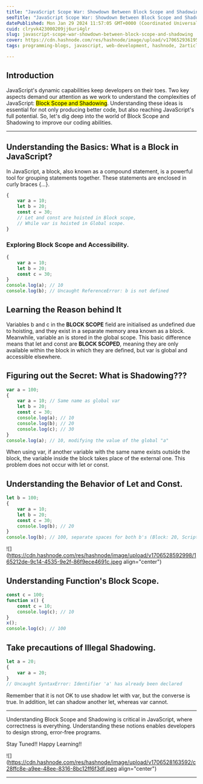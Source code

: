 ```yaml
---
title: "JavaScript Scope War: Showdown Between Block Scope and Shadowing..."
seoTitle: "JavaScript Scope War: Showdown Between Block Scope and Shadowing..."
datePublished: Mon Jan 29 2024 11:57:05 GMT+0000 (Coordinated Universal Time)
cuid: clryvk423000209jj6uri4glr
slug: javascript-scope-war-showdown-between-block-scope-and-shadowing
cover: https://cdn.hashnode.com/res/hashnode/image/upload/v1706529361956/142f9b5a-dbd4-4e6d-a563-4ee92f277d60.png
tags: programming-blogs, javascript, web-development, hashnode, 2articles1week, wemakedevs

---
```


## Introduction

JavaScript's dynamic capabilities keep developers on their toes. Two key aspects demand our attention as we work to understand the complexities of JavaScript: <mark>Block Scope and Shadowing</mark>. Understanding these ideas is essential for not only producing better code, but also reaching JavaScript's full potential. So, let's dig deep into the world of Block Scope and Shadowing to improve our coding abilities.

---

## Understanding the Basics: What is a Block in JavaScript?

In JavaScript, a block, also known as a compound statement, is a powerful tool for grouping statements together. These statements are enclosed in curly braces {...}.

```javascript
{
    var a = 10;
    let b = 20;
    const c = 30;
    // Let and const are hoisted in Block scope,
    // While var is hoisted in Global scope.
}
```

### Exploring Block Scope and Accessibility.

```javascript
{
    var a = 10;
    let b = 20;
    const c = 30;
}
console.log(a); // 10
console.log(b); // Uncaught ReferenceError: b is not defined
```

## Learning the Reason behind It

Variables b and c in the **BLOCK SCOPE** field are initialised as undefined due to hoisting, and they exist in a separate memory area known as a block. Meanwhile, variable an is stored in the global scope. This basic difference means that let and const are **BLOCK SCOPED**, meaning they are only available within the block in which they are defined, but var is global and accessible elsewhere.

## Figuring out the Secret: What is Shadowing???

```javascript
var a = 100;
{
    var a = 10; // Same name as global var
    let b = 20;
    const c = 30;
    console.log(a); // 10
    console.log(b); // 20
    console.log(c); // 30 
}
console.log(a); // 10, modifying the value of the global "a"
```

When using var, if another variable with the same name exists outside the block, the variable inside the block takes place of the external one. This problem does not occur with let or const.

## Understanding the Behavior of Let and Const.

```javascript
let b = 100;
{
    var a = 10;
    let b = 20;
    const c = 30;
    console.log(b); // 20
}
console.log(b); // 100, separate spaces for both b's (Block: 20, Script: 100)
```

![](https://cdn.hashnode.com/res/hashnode/image/upload/v1706528592998/165212de-9c14-4535-9e2f-86f9ece4691c.jpeg align="center")

## Understanding Function's Block Scope.

```javascript
const c = 100;
function x() {
    const c = 10;
    console.log(c); // 10
}
x();
console.log(c); // 100
```

## Take precautions of Illegal Shadowing.

```javascript
let a = 20;
{
    var a = 20;
}
// Uncaught SyntaxError: Identifier 'a' has already been declared
```

Remember that it is not OK to use shadow let with var, but the converse is true. In addition, let can shadow another let, whereas var cannot.

---

Understanding Block Scope and Shadowing is critical in JavaScript, where correctness is everything. Understanding these notions enables developers to design strong, error-free programs.

Stay Tuned!! Happy Learning!!

![](https://cdn.hashnode.com/res/hashnode/image/upload/v1706528163592/c28ffc8e-a9ee-48ee-8316-8bc12ff6f3df.jpeg align="center")

---